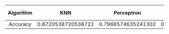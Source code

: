 | Algorithm | KNN | Perceptron | MLP (Multi Layer Perceptron)|
| :---:         |     :---:      |        :---: | :---:|
| Accuracy  |0.8720538720538721   |0.7968574635241302  | 0.8305274971941639|
